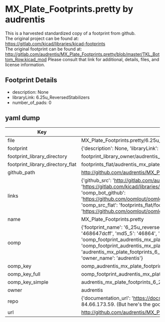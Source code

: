 # MX_Plate_Footprints.pretty by audrentis  
This is a harvested standardized copy of a footprint from github.  
The original project can be found at:  
https://gitlab.com/kicad/libraries/kicad-footprints  
The original footprint can be found at:
http://gitlab.com/audrentis/MX_Plate_Footprints.pretty/blob/master/TKL_Bottom_Row.kicad_mod
Please consult that link for additional, details, files, and license information.  
## Footprint Details
* description: None  
* libraryLink: 6.25u_ReversedStabilizers  
* number_of_pads: 0  
## yaml dump  
| Key | Value |  
| --- | --- |  
| file | MX_Plate_Footprints.pretty/6.25u_ReversedStabilizers.kicad_mod |  
| footprint | {'description': None, 'libraryLink': '6.25u_ReversedStabilizers', 'number_of_pads': 0} |  
| footprint_library_directory | footprint_library_owner/audrentis_MX_Plate_Footprints.pretty |  
| footprint_library_directory_flat | footprints_flat/audrentis_mx_plate_footprints_6_25u_reversedstabilizers/working |  
| github_path | http://github.com/audrentis/MX_Plate_Footprints.pretty/blob/master/6.25u_ReversedStabilizers.kicad_mod |  
| links | {'github_src': 'http://gitlab.com/audrentis/MX_Plate_Footprints.pretty/blob/master/TKL_Bottom_Row.kicad_mod', 'github_src_repo': 'https://gitlab.com/kicad/libraries/kicad-footprints', 'oomp_bot': 'footprints/audrentis_mx_plate_footprints_6_25u_reversedstabilizers/working', 'oomp_bot_github': 'https://github.com/oomlout/oomlout_oomp_footprint_bot/tree/main/footprints/audrentis_mx_plate_footprints_6_25u_reversedstabilizers/working', 'oomp_src_flat': 'footprints_flat/footprints_flat/audrentis_mx_plate_footprints_6_25u_reversedstabilizers/working', 'oomp_src_flat_github': 'https://github.com/oomlout/oomlout_oomp_footprint_src/tree/main/footprints_flat/audrentis_mx_plate_footprints_6_25u_reversedstabilizers/working'} |  
| name | MX_Plate_Footprints.pretty |  
| oomp | {'footprint_name': '6_25u_reversedstabilizers', 'library_name': 'mx_plate_footprints', 'md5': '468647dcff76e97387870e223805cb31', 'md5_10': '468647dcff', 'md5_5': '46864', 'md5_6': '468647', 'oomp_key': 'oomp_audrentis_mx_plate_footprints_6_25u_reversedstabilizers', 'oomp_key_extra': 'oomp_footprint_audrentis_mx_plate_footprints_6_25u_reversedstabilizers', 'oomp_key_full': 'oomp_footprint_audrentis_mx_plate_footprints_6_25u_reversedstabilizers_468647', 'oomp_key_simple': 'audrentis_mx_plate_footprints_6_25u_reversedstabilizers', 'original_filename': 'MX_Plate_Footprints.pretty/6.25u_ReversedStabilizers.kicad_mod', 'owner_name': 'audrentis'} |  
| oomp_key | oomp_audrentis_mx_plate_footprints_6_25u_reversedstabilizers |  
| oomp_key_full | oomp_footprint_audrentis_mx_plate_footprints_6_25u_reversedstabilizers |  
| oomp_key_simple | audrentis_mx_plate_footprints_6_25u_reversedstabilizers |  
| owner | audrentis |  
| repo | {'documentation_url': 'https://docs.github.com/rest/overview/resources-in-the-rest-api#rate-limiting', 'message': "API rate limit exceeded for 84.66.173.59. (But here's the good news: Authenticated requests get a higher rate limit. Check out the documentation for more details.)"} |  
| url | http://github.com/audrentis/MX_Plate_Footprints.pretty |  

